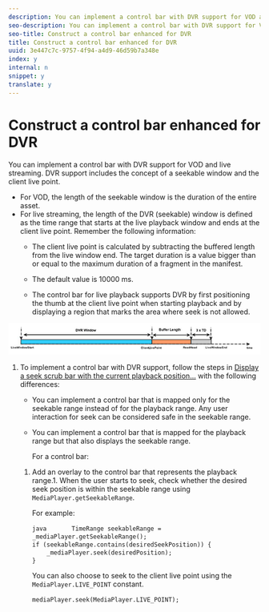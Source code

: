 ```yaml
---
description: You can implement a control bar with DVR support for VOD and live streaming. DVR support includes the concept of a seekable window and the client live point.
seo-description: You can implement a control bar with DVR support for VOD and live streaming. DVR support includes the concept of a seekable window and the client live point.
seo-title: Construct a control bar enhanced for DVR
title: Construct a control bar enhanced for DVR
uuid: 3e447c7c-9757-4f94-a4d9-46d59b7a348e
index: y
internal: n
snippet: y
translate: y
---
```


# Construct a control bar enhanced for DVR

You can implement a control bar with DVR support for VOD and live streaming. DVR support includes the concept of a seekable window and the client live point.


* For VOD, the length of the seekable window is the duration of the entire asset.
* For live streaming, the length of the DVR (seekable) window is defined as the time range that starts at the live playback window and ends at the client live point. Remember the following information: 
    * The client live point is calculated by subtracting the buffered length from the live window end. The target duration is a value bigger than or equal to the maximum duration of a fragment in the manifest. 
    
    * The default value is 10000 ms.    
    * The control bar for live playback supports DVR by first positioning the thumb at the client live point when starting playback and by displaying a region that marks the area where seek is not allowed.    
    
    




<a id="fig_37A39A28BA714BA5A2C461357ED5BD41"></a> ![](assets/dvr-window.PNG) 

1. To implement a control bar with DVR support, follow the steps in [Display a seek scrub bar with the current playback position...](../../../titlepage/content-playback-options/ui-configure/t_ui-seek-scrub-bar-display.md#display-seek-scrub-bar) with the following differences:

    
    * You can implement a control bar that is mapped only for the seekable range instead of for the playback range. Any user interaction for seek can be considered safe in the seekable range. 
    
    * You can implement a control bar that is mapped for the playback range but that also displays the seekable range.    
    
    

    
       For a control bar:     
    1. Add an overlay to the control bar that represents the playback range.1. When the user starts to seek, check whether the desired seek position is within the seekable range using `MediaPlayer.getSeekableRange`.    
    
    

    
       For example:     
       ```
       java       TimeRange seekableRange = _mediaPlayer.getSeekableRange(); 
       if (seekableRange.contains(desiredSeekPosition)) { 
           _mediaPlayer.seek(desiredPosition); 
       }
       ```

    
       You can also choose to seek to the client live point using the `MediaPlayer.LIVE_POINT` constant.     
       ```
       mediaPlayer.seek(MediaPlayer.LIVE_POINT);
       ```

    
